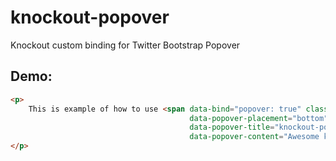 knockout-popover
================
Knockout custom binding for Twitter Bootstrap Popover

## Demo:

```html
<p>
    This is example of how to use <span data-bind="popover: true" class="ko-popover"
                                        data-popover-placement="bottom"
                                        data-popover-title="knockout-popover"
                                        data-popover-content="Awesome knockout-popover plugin">knockout-popover</span>
</p>
```